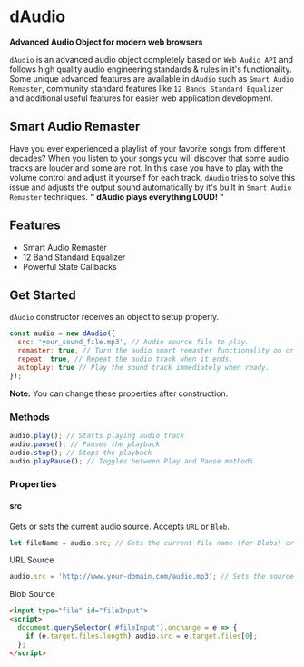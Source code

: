# dAudio
**Advanced Audio Object for modern web browsers**

`dAudio` is an advanced audio object completely based on `Web Audio API` and follows high quality audio engineering standards & rules in it's functionality. Some unique advanced features are available in `dAudio` such as `Smart Audio Remaster`, community standard features like `12 Bands Standard Equalizer` and additional useful features for easier web application development.

## Smart Audio Remaster
Have you ever experienced a playlist of your favorite songs from different decades? When you listen to your songs you will discover that some audio tracks are louder and some are not. In this case you have to play with the volume control and adjust it yourself for each track. `dAudio` tries to solve this issue and adjusts the output sound automatically by it's built in `Smart Audio Remaster` techniques. **" dAudio plays everything LOUD! "**

## Features
* Smart Audio Remaster
* 12 Band Standard Equalizer
* Powerful State Callbacks

## Get Started
`dAudio` constructor receives an object to setup properly.
```javascript
const audio = new dAudio({
  src: 'your_sound_file.mp3', // Audio source file to play.
  remaster: true, // Turn the audio smart remaster functionality on or off.
  repeat: true, // Repeat the audio track when it ends.
  autoplay: true // Play the sound track immediately when ready.
});
```
**Note:** You can change these properties after construction.

### Methods
```javascript
audio.play(); // Starts playing audio track
audio.pause(); // Pauses the playback
audio.stop(); // Stops the playback
audio.playPause(); // Toggles between Play and Pause methods
```

### Properties
#### src
Gets or sets the current audio source. Accepts `URL` or `Blob`.
```javascript
let fileName = audio.src; // Gets the current file name (for Blobs) or URL
```
URL Source
```javascript
audio.src = 'http://www.your-domain.com/audio.mp3'; // Sets the source from URL
```
Blob Source
```html
<input type="file" id="fileInput">
<script>
  document.querySelector('#fileInput').onchange = e => {
    if (e.target.files.length) audio.src = e.target.files[0];
  };
</script>
```